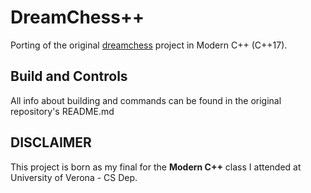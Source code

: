 # DreamChess++

Porting of the original [dreamchess](https://github.com/dreamchess/dreamchess) project in Modern C++ (C++17).

## Build and Controls
All info about building and commands can be found in the original repository's README.md

## DISCLAIMER
This project is born as my final for the **Modern C++** class I attended at University of Verona - CS Dep. 